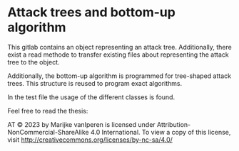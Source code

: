 # Attack trees and bottom-up algorithm
This gitlab contains an object representing an attack tree. Additionally, there exist a read methode to 
transfer existing files about representing the attack tree to the object.

Additionally, the bottom-up algorithm is programmed for tree-shaped attack trees.
This structure is reused to program exact algorithms.

In the test file the usage of the different classes is found.


Feel free to read the thesis:

[//]: # (TODO: add link later.)

 AT © 2023 by Marijke vanIperen is licensed under Attribution-NonCommercial-ShareAlike 4.0 International. To view a copy of this license, visit http://creativecommons.org/licenses/by-nc-sa/4.0/
